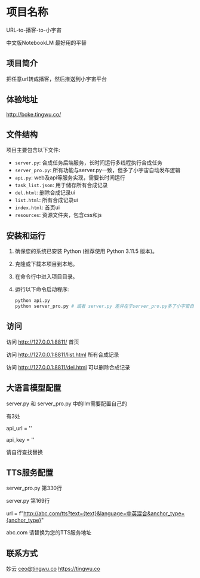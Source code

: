 # 项目名称

URL-to-播客-to-小宇宙

中文版NotebookLM 最好用的平替

## 项目简介

把任意url转成播客，然后推送到小宇宙平台

## 体验地址

http://boke.tingwu.co/

## 文件结构

项目主要包含以下文件:

- `server.py`: 合成任务后端服务，长时间运行多线程执行合成任务
- `server_pro.py`: 所有功能与server.py一致，但多了小宇宙自动发布逻辑
- `api.py`: web及api等服务实现，需要长时间运行
- `task_list.json`: 用于储存所有合成记录
- `del.html`: 删除合成记录ui
- `list.html`: 所有合成记录ui
- `index.html`: 首页ui
- `resources`: 资源文件夹，包含css和js

## 安装和运行

1. 确保您的系统已安装 Python (推荐使用 Python 3.11.5 版本)。
2. 克隆或下载本项目到本地。
3. 在命令行中进入项目目录。
4. 运行以下命令启动程序:

   ```python
   python api.py
   python server_pro.py # 或者 server.py 差异在于server_pro.py多了小宇宙自动发布逻辑
   ```

## 访问

访问 http://127.0.0.1:8811/ 首页

访问 http://127.0.0.1:8811/list.html 所有合成记录

访问 http://127.0.0.1:8811/del.html 可以删除合成记录

## 大语言模型配置

server.py 和 server_pro.py 中的llm需要配置自己的

有3处

api_url = ''

api_key = ''

请自行查找替换

## TTS服务配置

server_pro.py 第330行

server.py 第169行

url = f"http://abc.com/tts?text={text}&language=中英混合&anchor_type={anchor_type}"

abc.com 请替换为您的TTS服务地址


## 联系方式

妙云 ceo@tingwu.co https://tingwu.co